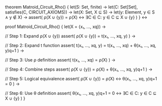 theorem Matroid_Circuit_Rho() {
  let(S: Set, finite) →
  let(C: Set[Set], satisfies(C, CIRCUIT_AXIOMS)) →
  let(X: Set, X ⊆ S) →
  let(y: Element, y ∈ S ∧ y ∉ X) →
  assert(
    ρ(X ∪ {y}) = ρ(X) ↔ ∃C ∈ C: y ∈ C ⊆ X ∪ {y}
  )
} ↔

proof Matroid_Circuit_Rho() {
  let(X = {x₁, ..., xq}) →
  
  // Step 1: Expand ρ(X ∪ {y})
  assert(
    ρ(X ∪ {y}) = t(x₁, ..., xq, y)
  ) →

  // Step 2: Expand t function
  assert(
    t(x₁, ..., xq, y) = t(x₁, ..., xq) + θ(x₁, ..., xq, y)q+1
  ) →

  // Step 3: Use ρ definition
  assert(
    t(x₁, ..., xq) = ρ(X)
  ) →

  // Step 4: Combine steps
  assert(
    ρ(X ∪ {y}) = ρ(X) + θ(x₁, ..., xq, y)q+1
  ) →

  // Step 5: Logical equivalence
  assert(
    ρ(X ∪ {y}) = ρ(X) ↔ θ(x₁, ..., xq, y)q+1 = 0
  ) →

  // Step 6: Use θ definition
  assert(
    θ(x₁, ..., xq, y)q+1 = 0 ↔ ∃C ∈ C: y ∈ C ⊆ X ∪ {y}
  )
}